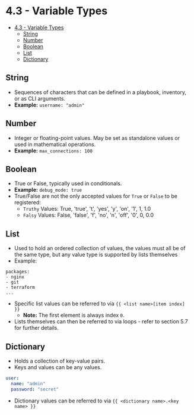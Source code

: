 # 4.3 - Variable Types

- [4.3 - Variable Types](#43---variable-types)
  - [String](#string)
  - [Number](#number)
  - [Boolean](#boolean)
  - [List](#list)
  - [Dictionary](#dictionary)

## String

- Sequences of characters that can be defined in a playbook, inventory, or as CLI arguments.
- **Example:** `username: "admin"`

## Number

- Integer or floating-point values. May be set as standalone values or used in mathematical operations.
- **Example:** `max_connections: 100`

## Boolean

- True or False, typically used in conditionals.
- **Example:** `debug_mode: true`
- True/False are not the only accepted values for `True` or `False` to be registered:
  - `Truthy` Values: True, 'true', 't', 'yes', 'y', 'on', '1', 1, 1.0
  - `Falsy` Values: False, 'false', 'f', 'no', 'n', 'off', '0', 0, 0.0

## List

- Used to hold an ordered collection of values, the values must all be of the same type, but any value type is supported by lists themselves
- Example:

```shell
packages:
- nginx
- git
- terraform
...
```

- Specific list values can be referred to via `{{ <list name>[item index] }}`
  - **Note:** The first element is always index `0`.
- Lists themselves can then be referred to via loops - refer to section 5.7 for further details.

## Dictionary

- Holds a collection of key-value pairs.
- Keys and values can be any values.

```yaml
user:
  name: "admin"
  password: "secret"
```

- Dictionary values can be referred to via `{{ <dictionary name>.<key name> }}`
